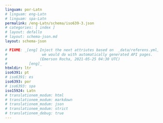 ```yaml
---
linguam: por-Latn
# linguam: eng-Latn
# linguam: spa-Latn
permalink: /eng-Latn/schema/iso639-3.json
# categories: [ index ]
# layout: defallo
# layout: schema-json.md
layout: schema-json

# FIXME: _[eng] Inject the next attriutes based on  _data/referens.yml, like
#                we would do with automatically generated API pages.
#               (Emerson Rocha, 2021-05-25 04:30 UTC)
#          [eng]_
htmldir: ltr
iso6391: pt
# iso6391: es
iso6393: por
# iso6393: spa
iso15924: Latn
# translationem_modum: html
# translationem_modum: markdown
# translationem_modum: json
# translationem_modum: strict
# translationem_debug: true
---
```

